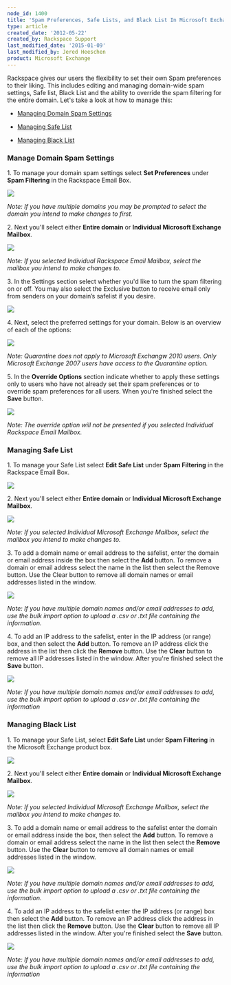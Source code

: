 ```yaml
---
node_id: 1400
title: 'Spam Preferences, Safe Lists, and Black List In Microsoft Exchange'
type: article
created_date: '2012-05-22'
created_by: Rackspace Support
last_modified_date: '2015-01-09'
last_modified_by: Jered Heeschen
product: Microsoft Exchange
---
```


Rackspace gives our users the flexibility to set their own Spam
preferences to their liking. This includes editing and managing
domain-wide spam settings, Safe list, Black List and the ability to
override the spam filtering for the entire domain. Let's take a look at
how to manage this:

-   [Managing Domain Spam Settings](#ManageDomain)

<!-- -->

-   [Managing Safe List](#SafeList)

<!-- -->

-   [Managing Black List](#Blacklist)

### Manage Domain Spam Settings

1\. To manage your domain spam settings select **Set Preferences** under
**Spam Filtering** in the Rackspace Email Box.

![](http://c15043053.r53.cf2.rackcdn.com/SpamHex.png)

*Note: If you have multiple domains you may be prompted to select the
domain you intend to make changes to first.*

2\. Next you'll select either **Entire domain** or **Individual Microsoft
Exchange Mailbox**.

![](http://c15043053.r53.cf2.rackcdn.com/SpamHexDos.png)

*Note: If you selected Individual Rackspace Email Mailbox, select the
mailbox you intend to make changes to.*

3\. In the Settings section select whether you'd like to turn the spam
filtering on or off. You may also select the Exclusive button to receive
email only from senders on your domain&rsquo;s safelist if you desire.

![](http://c15043053.r53.cf2.rackcdn.com/SpamHex6.png)

4\. Next, select the preferred settings for your domain. Below is an
overview of each of the options:

![](http://c15043053.r53.cf2.rackcdn.com/SpamHex3.png)

*Note: Quarantine does not apply to Microsoft Exchangw 2010 users. Only
Microsoft Exchange 2007 users have access to the Quarantine option.*

5\. In the **Override Options** section indicate whether to apply these
settings only to users who have not already set their spam preferences
or to override spam preferences for all users. When you're finished
select the **Save** button.

![](http://c15043053.r53.cf2.rackcdn.com/OverrideOptions.png)

*Note: The override option will not be presented if you selected
Individual Rackspace Email Mailbox.*

### Managing Safe List

1\. To manage your Safe List select **Edit Safe List** under **Spam
Filtering** in the Rackspace Email Box.

![](http://c15043053.r53.cf2.rackcdn.com/SpamHex5.png)

2\. Next you'll select either **Entire domain** or **Individual Microsoft
Exchange Mailbox**.

![](http://c15043053.r53.cf2.rackcdn.com/SpamHexDos.png)

*Note: If you selected Individual Microsoft Exchange Mailbox, select the
mailbox you intend to make changes to.*

3\. To add a domain name or email address to the safelist, enter the
domain or email address inside the box then select the **Add** button.
To remove a domain or email address select the name in the list then
select the Remove button. Use the Clear button to remove all domain
names or email addresses listed in the window.

![](http://c15043053.r53.cf2.rackcdn.com/EditSafeList3.png)

*Note: If you have multiple domain names and/or email addresses to add,
use the bulk import option to upload a .csv or .txt file containing the
information.*

4\. To add an IP address to the safelist, enter in the IP address (or
range) box, and then select the **Add** button. To remove an IP address
click the address in the list then click the **Remove** button. Use the
**Clear** button to remove all IP addresses listed in the window. After
you're finished select the **Save** button.

![](http://c15043053.r53.cf2.rackcdn.com/EditSafeList4.png)

*Note: If you have multiple domain names and/or email addresses to add,
use the bulk import option to upload a .csv or .txt file containing the
information*

### Managing Black List

1\. To manage your Safe List, select **Edit Safe List** under **Spam
Filtering** in the Microsoft Exchange product box.

![](http://c15043053.r53.cf2.rackcdn.com/SpamHex4.png)

2\. Next you'll select either **Entire domain** or **Individual Microsoft
Exchange Mailbox**.

![](http://c15043053.r53.cf2.rackcdn.com/SpamHexDos.png)

*Note: If you selected Individual Microsoft Exchange Mailbox, select the
mailbox you intend to make changes to.*

3\. To add a domain name or email address to the safelist enter the
domain or email address inside the box, then select the **Add** button.
To remove a domain or email address select the name in the list then
select the **Remove** button. Use the **Clear** button to remove all
domain names or email addresses listed in the window.

![](http://c15043053.r53.cf2.rackcdn.com/EditBlackList3.png)

*Note: If you have multiple domain names and/or email addresses to add,
use the bulk import option to upload a .csv or .txt file containing the
information.*

4\. To add an IP address to the safelist enter the IP address (or range)
box then select the **Add** button. To remove an IP address click the
address in the list then click the **Remove** button. Use
the **Clear** button to remove all IP addresses listed in the window.
After you're finished select the **Save** button.

![](http://c15043053.r53.cf2.rackcdn.com/EditBlackList4.png)

*Note: If you have multiple domain names and/or email addresses to add,
use the bulk import option to upload a .csv or .txt file containing the
information*

